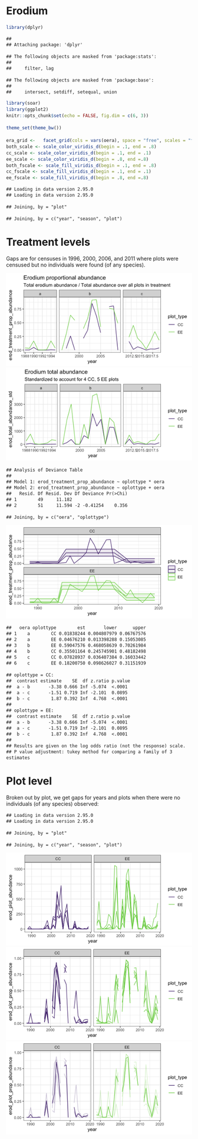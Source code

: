 Erodium
================

``` r
library(dplyr)
```

    ## 
    ## Attaching package: 'dplyr'

    ## The following objects are masked from 'package:stats':
    ## 
    ##     filter, lag

    ## The following objects are masked from 'package:base':
    ## 
    ##     intersect, setdiff, setequal, union

``` r
library(soar)
library(ggplot2)
knitr::opts_chunk$set(echo = FALSE, fig.dim = c(6, 3))

theme_set(theme_bw())

era_grid <-   facet_grid(cols = vars(oera), space = "free", scales = "free_x")
both_scale <- scale_color_viridis_d(begin = .1, end = .8)
cc_scale <- scale_color_viridis_d(begin = .1, end = .1)
ee_scale <- scale_color_viridis_d(begin = .8, end =.8)
both_fscale <- scale_fill_viridis_d(begin = .1, end = .8)
cc_fscale <- scale_fill_viridis_d(begin = .1, end = .1)
ee_fscale <- scale_fill_viridis_d(begin = .8, end =.8)
```

    ## Loading in data version 2.95.0
    ## Loading in data version 2.95.0

    ## Joining, by = "plot"

    ## Joining, by = c("year", "season", "plot")

# Treatment levels

Gaps are for censuses in 1996, 2000, 2006, and 2011 where plots were
censused but no individuals were found (of any species).

![](erodium_results_files/figure-gfm/unnamed-chunk-2-1.png)<!-- -->![](erodium_results_files/figure-gfm/unnamed-chunk-2-2.png)<!-- -->

    ## Analysis of Deviance Table
    ## 
    ## Model 1: erod_treatment_prop_abundance ~ oplottype * oera
    ## Model 2: erod_treatment_prop_abundance ~ oplottype + oera
    ##   Resid. Df Resid. Dev Df Deviance Pr(>Chi)
    ## 1        49     11.182                     
    ## 2        51     11.594 -2 -0.41254    0.356

    ## Joining, by = c("oera", "oplottype")

![](erodium_results_files/figure-gfm/unnamed-chunk-3-1.png)<!-- -->

    ##   oera oplottype        est       lower      upper
    ## 1    a        CC 0.01838244 0.004807979 0.06767576
    ## 2    a        EE 0.04676210 0.013398288 0.15053085
    ## 3    b        EE 0.59047576 0.468058639 0.70261984
    ## 4    b        CC 0.35501164 0.245745901 0.48182498
    ## 5    c        CC 0.07828937 0.036407384 0.16033442
    ## 6    c        EE 0.18200750 0.098626027 0.31151939

    ## oplottype = CC:
    ##  contrast estimate    SE  df z.ratio p.value
    ##  a - b       -3.38 0.666 Inf -5.074  <.0001 
    ##  a - c       -1.51 0.719 Inf -2.101  0.0895 
    ##  b - c        1.87 0.392 Inf  4.768  <.0001 
    ## 
    ## oplottype = EE:
    ##  contrast estimate    SE  df z.ratio p.value
    ##  a - b       -3.38 0.666 Inf -5.074  <.0001 
    ##  a - c       -1.51 0.719 Inf -2.101  0.0895 
    ##  b - c        1.87 0.392 Inf  4.768  <.0001 
    ## 
    ## Results are given on the log odds ratio (not the response) scale. 
    ## P value adjustment: tukey method for comparing a family of 3 estimates

# Plot level

Broken out by plot, we get gaps for years and plots when there were no
individuals (of any species) observed:

    ## Loading in data version 2.95.0
    ## Loading in data version 2.95.0

    ## Joining, by = "plot"

    ## Joining, by = c("year", "season", "plot")

![](erodium_results_files/figure-gfm/unnamed-chunk-4-1.png)<!-- -->![](erodium_results_files/figure-gfm/unnamed-chunk-4-2.png)<!-- -->![](erodium_results_files/figure-gfm/unnamed-chunk-4-3.png)<!-- -->
